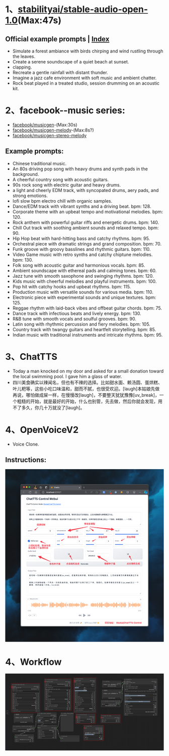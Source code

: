 # 1、[stabilityai/stable-audio-open-1.0](https://huggingface.co/stabilityai/stable-audio-open-1.0)(Max:47s)
## Official example prompts  |  [Index](../README.md)
- Simulate a forest ambiance with birds chirping and wind rustling through the leaves.
- Create a serene soundscape of a quiet beach at sunset.
- clapping.
- Recreate a gentle rainfall with distant thunder.
- Imagine a jazz cafe environment with soft music and ambient chatter.
- Rock beat played in a treated studio, session drumming on an acoustic kit.
# 2、facebook--music series:
- [facebook/musicgen](https://huggingface.co/facebook/musicgen-small)-(Max:30s)
- [facebook/musicgen-melody](https://huggingface.co/facebook/musicgen-melody)-(Max:8s?)
- [facebook/musicgen-stereo-melody](https://huggingface.co/facebook/musicgen-stereo-melody)
## Example prompts:
- Chinese traditional music.
- An 80s driving pop song with heavy drums and synth pads in the background.
- A cheerful country song with acoustic guitars.
- 90s rock song with electric guitar and heavy drums.
- a light and cheerly EDM track, with syncopated drums, aery pads, and strong emotions.
- lofi slow bpm electro chill with organic samples.
- Dance/EDM track with vibrant synths and a driving beat. bpm: 128.
- Corporate theme with an upbeat tempo and motivational melodies. bpm: 120.
-  Rock anthem with powerful guitar riffs and energetic drums. bpm: 140.
- Chill Out track with soothing ambient sounds and relaxed tempo. bpm: 90.
- Hip Hop beat with hard-hitting bass and catchy rhythms. bpm: 95.
- Orchestral piece with dramatic strings and grand composition. bpm: 70.
- Funk groove with groovy basslines and rhythmic guitars. bpm: 110.
- Video Game music with retro synths and catchy chiptune melodies. bpm: 130.
- Folk song with acoustic guitar and harmonious vocals. bpm: 85.
- Ambient soundscape with ethereal pads and calming tones. bpm: 60.
- Jazz tune with smooth saxophone and swinging rhythms. bpm: 120.
- Kids music with cheerful melodies and playful instruments. bpm: 100.
- Pop hit with catchy hooks and upbeat rhythms. bpm: 115.
- Production music with versatile sounds for various media. bpm: 110.
- Electronic piece with experimental sounds and unique textures. bpm: 125.
- Reggae rhythm with laid-back vibes and offbeat guitar chords. bpm: 75.
- Dance track with infectious beats and lively energy. bpm: 130.
- R&B tune with smooth vocals and soulful grooves. bpm: 90.
- Latin song with rhythmic percussion and fiery melodies. bpm: 105.
- Country track with twangy guitars and heartfelt storytelling. bpm: 85.
- Indian music with traditional instruments and intricate rhythms. bpm: 95.
# 3、ChatTTS
- Today a man knocked on my door and asked for a small donation toward the local swimming pool. I gave him a glass of water.
- 四川美食确实以辣闻名，但也有不辣的选择。比如甜水面、赖汤圆、蛋烘糕、叶儿粑等，这些小吃口味温和，甜而不腻，也很受欢迎。[laugh]本姑娘先做再说，哪怕做成屎一样，在慢慢改[laugh]，不要整天犹犹豫豫[uv_break]，一个粗糙的开始，就是最好的开始，什么也别管，先去做，然后你就会发现，用不了多久，你几十万就没了[laugh]。
# 4、OpenVoiceV2
- Voice Clone.
## Instructions:
![](./assets/ChatTTS-Instructions.png)
# 4、Workflow
![workflows](./assets/Audio-wf.png)